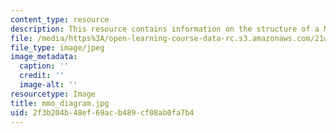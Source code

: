 ```yaml
---
content_type: resource
description: This resource contains information on the structure of a MMO.
file: /media/https%3A/open-learning-course-data-rc.s3.amazonaws.com/21w-765j-interactive-and-non-linear-narrative-theory-and-practice-spring-2006/2f3b204b48ef69acb489cf08ab0fa7b4_mmo_diagram.jpg
file_type: image/jpeg
image_metadata:
  caption: ''
  credit: ''
  image-alt: ''
resourcetype: Image
title: mmo_diagram.jpg
uid: 2f3b204b-48ef-69ac-b489-cf08ab0fa7b4
---
```

